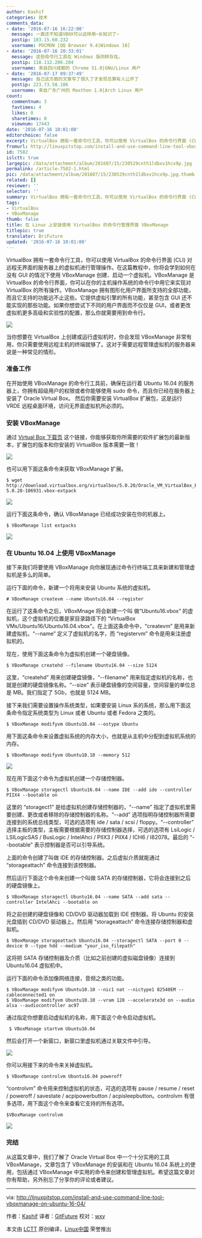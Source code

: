 ```yaml
---
author: Kashif
categories: 技术
comments_data:
- date: '2016-07-16 16:22:08'
  message: 一直还不知道VBOX可以这样用~长知识了~
  postip: 183.15.60.232
  username: POCMON [QQ Browser 9.4|Windows 10]
- date: '2016-07-16 20:33:01'
  message: 这些命令行工具在 Windows 版同样存在。
  postip: 118.112.206.204
  username: 来自四川成都的 Chrome 51.0|GNU/Linux 用户
- date: '2016-07-17 09:37:49'
  message: 自己这方面的文章写了很久了才发现总算有人公开了
  postip: 223.73.58.106
  username: 来自广东广州的 Maxthon 1.0|Arch Linux 用户
count:
  commentnum: 3
  favtimes: 4
  likes: 0
  sharetimes: 0
  viewnum: 17443
date: '2016-07-16 10:01:00'
editorchoice: false
excerpt: VirtualBox 拥有一套命令行工具，你可以使用 VirtualBox 的命令行界面 (CLI) 对远程无界面的服务器上的虚拟机进行管理操作。
fromurl: http://linuxpitstop.com/install-and-use-command-line-tool-vboxmanage-on-ubuntu-16-04/
id: 7582
islctt: true
largepic: /data/attachment/album/201607/15/230529cnth1ldbxv1hcx9p.jpg
permalink: /article-7582-1.html
pic: /data/attachment/album/201607/15/230529cnth1ldbxv1hcx9p.jpg.thumb.jpg
related: []
reviewer: ''
selector: ''
summary: VirtualBox 拥有一套命令行工具，你可以使用 VirtualBox 的命令行界面 (CLI) 对远程无界面的服务器上的虚拟机进行管理操作。
tags:
- VirtualBox
- VBoxManage
thumb: false
title: 在 Linux 上安装使用 VirtualBox 的命令行管理界面 VBoxManage
titlepic: true
translator: BriFuture
updated: '2016-07-16 10:01:00'
---
```


VirtualBox 拥有一套命令行工具，你可以使用 VirtualBox 的命令行界面 (CLI) 对远程无界面的服务器上的虚拟机进行管理操作。在这篇教程中，你将会学到如何在没有 GUI 的情况下使用 VBoxManage 创建、启动一个虚拟机。VBoxManage 是 VirtualBox 的命令行界面，你可以在你的主机操作系统的命令行中用它来实现对 VirtualBox 的所有操作。VBoxManage 拥有图形化用户界面所支持的全部功能，而且它支持的功能远不止这些。它提供虚拟引擎的所有功能，甚至包含 GUI 还不能实现的那些功能。如果你想尝试下不同的用户界面而不仅仅是 GUI，或者更改虚拟机更多高级和实验性的配置，那么你就需要用到命令行。


![](/data/attachment/album/201607/15/230529cnth1ldbxv1hcx9p.jpg)


当你想要在 VirtualBox 上创建或运行虚拟机时，你会发现 VBoxManage 非常有用，你只需要使用远程主机的终端就够了。这对于需要远程管理虚拟机的服务器来说是一种常见的情形。


### 准备工作


在开始使用 VBoxManage 的命令行工具前，确保在运行着 Ubuntu 16.04 的服务器上，你拥有超级用户的权限或者你能够使用 sudo 命令，而且你已经在服务器上安装了 Oracle Virtual Box。 然后你需要安装 VirtualBox 扩展包，这是运行 VRDE 远程桌面环境，访问无界面虚拟机所必须的。


### 安装 VBoxManage


通过 [Virtual Box 下载页](https://www.virtualbox.org/wiki/Downloads) 这个链接，你能够获取你所需要的软件扩展包的最新版本，扩展包的版本和你安装的 VirtualBox 版本需要一致！


![](/data/attachment/album/201607/15/230605qlw7w134x4l4w4dg.png)


也可以用下面这条命令来获取 VBoxManage 扩展。



```
$ wget http://download.virtualbox.org/virtualbox/5.0.20/Oracle_VM_VirtualBox_Extension_Pack-5.0.20-106931.vbox-extpack

```

![](/data/attachment/album/201607/15/230614h7xo0j3u008g4j7o.png)


运行下面这条命令，确认 VBoxManage 已经成功安装在你的机器上。



```
$ VBoxManage list extpacks

```

![](/data/attachment/album/201607/15/230616y8sbtk478ab8b88a.png)


### 在 Ubuntu 16.04 上使用 VBoxManage


接下来我们将要使用 VBoxManage 向你展现通过命令行终端工具来新建和管理虚拟机是多么的简单。


运行下面的命令，新建一个将用来安装 Ubuntu 系统的虚拟机。



```
# VBoxManage createvm --name Ubuntu16.04 --register

```

在运行了这条命令之后，VBoxMnage 将会新建一个叫 做“Ubuntu16.vbox” 的虚拟机，这个虚拟机的位置是家目录路径下的 “VirtualBox VMs/Ubuntu16/Ubuntu16.04.vbox”。在上面这条命令中，“createvm” 是用来新建虚拟机，“--name” 定义了虚拟机的名字，而 “registervm” 命令是用来注册虚拟机的。


现在，使用下面这条命令为虚拟机创建一个硬盘镜像。



```
$ VBoxManage createhd --filename Ubuntu16.04 --size 5124

```

这里，“createhd” 用来创建硬盘镜像，“--filename” 用来指定虚拟机的名称，也就是创建的硬盘镜像名称。“--size” 表示硬盘镜像的空间容量，空间容量的单位总是 MB。我们指定了 5Gb，也就是 5124 MB。


接下来我们需要设置操作系统类型，如果要安装 Linux 系的系统，那么用下面这条命令指定系统类型为 Linux 或者 Ubuntu 或者 Fedora 之类的。



```
$ VBoxManage modifyvm Ubuntu16.04 --ostype Ubuntu

```

用下面这条命令来设置虚拟系统的内存大小，也就是从主机中分配到虚拟机系统的内存。



```
$ VBoxManage modifyvm Ubuntu10.10 --memory 512

```

![](/data/attachment/album/201607/15/230632p8bbczg8fz8vr02b.png)


现在用下面这个命令为虚拟机创建一个存储控制器。



```
$ VBoxManage storagectl Ubuntu16.04 --name IDE --add ide --controller PIIX4 --bootable on

```

这里的 “storagect1” 是给虚拟机创建存储控制器的，“--name” 指定了虚拟机里需要创建、更改或者移除的存储控制器的名称。“--add” 选项指明存储控制器所需要连接到的系统总线类型，可选的选项有 ide / sata / scsi / floppy。“--controller” 选择主板的类型，主板需要根据需要的存储控制器选择，可选的选项有 LsiLogic / LSILogicSAS / BusLogic / IntelAhci / PIIX3 / PIIX4 / ICH6 / I82078。最后的 “--bootable” 表示控制器是否可以引导系统。


上面的命令创建了叫做 IDE 的存储控制器。之后虚拟介质就能通过 “storageattach” 命令连接到该控制器。


然后运行下面这个命令来创建一个叫做 SATA 的存储控制器，它将会连接到之后的硬盘镜像上。



```
$ VBoxManage storagectl Ubuntu16.04 --name SATA --add sata --controller IntelAhci --bootable on

```

将之前创建的硬盘镜像和 CD/DVD 驱动器加载到 IDE 控制器。将 Ubuntu 的安装光盘插到 CD/DVD 驱动器上。然后用 “storageattach” 命令连接存储控制器和虚拟机。



```
$ VBoxManage storageattach Ubuntu16.04 --storagectl SATA --port 0 --device 0 --type hdd --medium "your_iso_filepath"

```

这将把 SATA 存储控制器及介质（比如之前创建的虚拟磁盘镜像）连接到 Ubuntu16.04 虚拟机中。


运行下面的命令添加像网络连接，音频之类的功能。



```
$ VBoxManage modifyvm Ubuntu10.10 --nic1 nat --nictype1 82540EM --cableconnected1 on
$ VBoxManage modifyvm Ubuntu10.10 --vram 128 --accelerate3d on --audio alsa --audiocontroller ac97

```

通过指定你想要启动虚拟机的名称，用下面这个命令启动虚拟机。



```
 $ VBoxManage startvm Ubuntu16.04

```

然后会打开一个新窗口，新窗口里虚拟机通过关联文件中引导。


![](/data/attachment/album/201607/15/230634rfpttdr6su066sd8.png)


你可以用接下来的命令来关掉虚拟机。



```
$ VBoxManage controlvm Ubuntu16.04 poweroff

```

“controlvm” 命令用来控制虚拟机的状态，可选的选项有 pause / resume / reset / poweroff / savestate / acpipowerbutton / acpisleepbutton。controlvm 有很多选项，用下面这个命令来查看它支持的所有选项。



```
$VBoxManage controlvm

```

![](/data/attachment/album/201607/15/230642amzm2lml2a5z4m1m.png)


### 完结


从这篇文章中，我们了解了 Oracle Virtual Box 中一个十分实用的工具 VBoxManage，文章包含了 VBoxManage 的安装和在 Ubuntu 16.04 系统上的使用，包括通过 VBoxManage 中实用的命令来创建和管理虚拟机。希望这篇文章对你有帮助，另外别忘了分享你的评论或者建议。




---


via: <http://linuxpitstop.com/install-and-use-command-line-tool-vboxmanage-on-ubuntu-16-04/>


作者：[Kashif](http://linuxpitstop.com/author/kashif/) 译者：[GitFuture](https://github.com/GitFuture) 校对：[wxy](https://github.com/wxy)


本文由 [LCTT](https://github.com/LCTT/TranslateProject) 原创编译，[Linux中国](https://linux.cn/) 荣誉推出